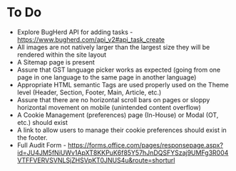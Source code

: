 # To Do

* Explore BugHerd API for adding tasks - https://www.bugherd.com/api_v2#api_task_create
* All images are not natively larger than the largest size they will be rendered within the site layout
* A Sitemap page is present
* Assure that GST language picker works as expected (going from one page in one language to the same page in another language)
* Appropriate HTML semantic Tags are used properly used on the Theme level (Header, Section, Footer, Main, Article, etc.)
* Assure that there are no horizontal scroll bars on pages or sloppy horizontal movement on mobile (unintended content overflow)
* A Cookie Management (preferences) page (In-House) or Modal (OT, etc.) should exist
* A link to allow users to manage their cookie preferences should exist in the footer.
* Full Audit Form - https://forms.office.com/pages/responsepage.aspx?id=JU4JM5fNiUWv1ApXT8KKPuK6f85Y57hJnDQSFYSzaj9UMFg3R004VTFFVERVSVNLSjZHSVpKT0JNUS4u&route=shorturl